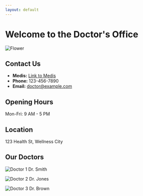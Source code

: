```yaml
---
layout: default
---
```



# Welcome to the Doctor's Office

![Flower](nelkenstr2.jpg) <!-- Replace with your image path -->

## Contact Us

- **Medis:** [Link to Medis](#)
- **Phone:** 123-456-7890
- **Email:** [doctor@example.com](mailto:doctor@example.com)

## Opening Hours

Mon-Fri: 9 AM - 5 PM

## Location

123 Health St, Wellness City

## Our Doctors

![Doctor 1](/path/to/doctor1.jpg)
Dr. Smith

![Doctor 2](/path/to/doctor2.jpg)
Dr. Jones

![Doctor 3](/path/to/doctor3.jpg)
Dr. Brown
